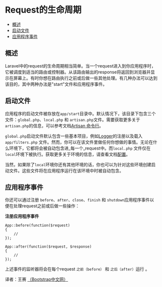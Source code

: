 # Request的生命周期

- [概述](#overview)
- [启动文件](#start-files)
- [应用程序事件](#application-events)

<a name="overview"></a>
## 概述

Laravel中的request的生命周期相当简单。当一个request进入到你应用程序时，它被调度到适当的路由或控制器。从该路由输出的response将返回到浏览器并显示在屏幕上。有时你想在路由执行之前或后做一些其他处理。有几种办法可以达到该目的，其中两种办法是"start"文件和应用程序事件。

<a name="start-files"></a>
## 启动文件

应用程序的启动文件被存放在`app/start`目录中。默认情况下，该目录下包含三个文件：`global.php`、`local.php` 和 `artisan.php`文件。需要获取更多关于`artisan.php`的信息，可以参考文档[Artisan 命令行](/docs/commands#registering-commands)。

`global.php`启动文件默认包含一些基本项目，例如[Logger](/docs/errors)的注册以及载入`app/filters.php` 文件。然而，你可以在该文件里做任何你想做的事情。无论在什么环境下，它都将会被自动包含进_每一个_request中。而`local.php` 文件仅在`local`环境下被执行。获取更多关于环境的信息，请查看文档[配置](/docs/configuration)。

当然，如果除了`local`环境你还有其他环境的话，你也可以为针对这些环境创建启动文件。这些文件将在应用程序运行在该环境中时被自动包含。


<a name="application-events"></a>
## 应用程序事件

你还可以通过注册 `before`、`after`、`close`、`finish` 和 `shutdown`应用程序事件以便在处理request之前或后做一些操作：

**注册应用程序事件**

	App::before(function($request)
	{
		//
	});

	App::after(function($request, $response)
	{
		//
	});

上述事件的监听器将会在每个request `之前（before）` 和 `之后（after）`运行 。

译者：王赛  [（Bootstrap中文网）](http://www.bootcss.com)